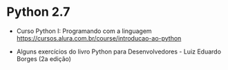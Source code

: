 # Python 2.7

- Curso Python I: Programando com a linguagem
https://cursos.alura.com.br/course/introducao-ao-python

- Alguns exercícios do livro Python para Desenvolvedores - Luiz Eduardo Borges (2a edição)
